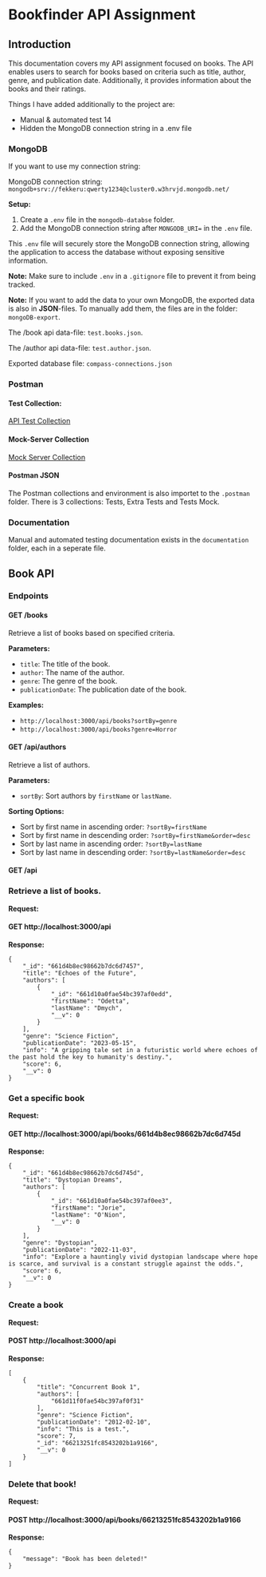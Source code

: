 # Bookfinder API Assignment

## Introduction

This documentation covers my API assignment focused on books. The API enables users to search for books based on criteria such as title, author, genre, and publication date. Additionally, it provides information about the books and their ratings.

Things I have added additionally to the project are:
- Manual & automated test 14
- Hidden the MongoDB connection string in a .env file

### MongoDB

If you want to use my connection string:

MongoDB connection string:
`mongodb+srv://fekkeru:qwerty1234@cluster0.w3hrvjd.mongodb.net/`

**Setup:**
1. Create a `.env` file in the `mongodb-databse` folder.
2. Add the MongoDB connection string after `MONGODB_URI=` in the `.env` file.

This `.env` file will securely store the MongoDB connection string, allowing the application to access the database without exposing sensitive information.

**Note:** Make sure to include `.env` in a `.gitignore` file to prevent it from being tracked.

**Note:** If you want to add the data to your own MongoDB, the exported data is also in **JSON**-files. To manually add them, the files are in the folder: `mongoDB-export`.

The /book api data-file: `test.books.json`.

The /author api data-file: `test.author.json`.

Exported database file:
`compass-connections.json`

### Postman

#### Test Collection:
[API Test Collection](https://www.postman.com/gold-firefly-601719/workspace/api-db-assignment/collection/33841366-2c315312-f88c-4e2e-8a97-c924b542c5b4?action=share&creator=33841366&active-environment=33841366-4dc57239-ce6d-48d5-9728-151255661fb6)

#### Mock-Server Collection
[Mock Server Collection](https://www.postman.com/gold-firefly-601719/workspace/api-db-assignment/collection/33841366-169a9988-7f29-4393-9c16-054b644e28a3?action=share&creator=33841366&active-environment=33841366-4dc57239-ce6d-48d5-9728-151255661fb6)

#### Postman JSON
The Postman collections and environment is also importet to the `.postman` folder. There is 3 collections: Tests, Extra Tests and Tests Mock.

### Documentation

Manual and automated testing documentation exists in the `documentation` folder, each in a seperate file.

## Book API

### Endpoints

#### GET /books

Retrieve a list of books based on specified criteria.

**Parameters:**
- `title`: The title of the book.
- `author`: The name of the author.
- `genre`: The genre of the book.
- `publicationDate`: The publication date of the book.

**Examples:**
- `http://localhost:3000/api/books?sortBy=genre`
- `http://localhost:3000/api/books?genre=Horror`

#### GET /api/authors

Retrieve a list of authors.

**Parameters:**
- `sortBy`: Sort authors by `firstName` or `lastName`.

**Sorting Options:**
- Sort by first name in ascending order: `?sortBy=firstName`
- Sort by first name in descending order: `?sortBy=firstName&order=desc`
- Sort by last name in ascending order: `?sortBy=lastName`
- Sort by last name in descending order: `?sortBy=lastName&order=desc`

#### GET /api

### Retrieve a list of books.

**Request:**

#### GET http://localhost:3000/api

**Response:**
```
{
    "_id": "661d4b8ec98662b7dc6d7457",
    "title": "Echoes of the Future",
    "authors": [
        {
            "_id": "661d10a0fae54bc397af0edd",
            "firstName": "Odetta",
            "lastName": "Dmych",
            "__v": 0
        }
    ],
    "genre": "Science Fiction",
    "publicationDate": "2023-05-15",
    "info": "A gripping tale set in a futuristic world where echoes of the past hold the key to humanity's destiny.",
    "score": 6,
    "__v": 0
}
```
### Get a specific book

**Request:**

#### GET http://localhost:3000/api/books/661d4b8ec98662b7dc6d745d

**Response:**
```
{
    "_id": "661d4b8ec98662b7dc6d745d",
    "title": "Dystopian Dreams",
    "authors": [
        {
            "_id": "661d10a0fae54bc397af0ee3",
            "firstName": "Jorie",
            "lastName": "O'Nion",
            "__v": 0
        }
    ],
    "genre": "Dystopian",
    "publicationDate": "2022-11-03",
    "info": "Explore a hauntingly vivid dystopian landscape where hope is scarce, and survival is a constant struggle against the odds.",
    "score": 6,
    "__v": 0
}
```
### Create a book

**Request:**

#### POST http://localhost:3000/api

**Response:**
```
[
    {
        "title": "Concurrent Book 1",
        "authors": [
            "661d11f0fae54bc397af0f31"
        ],
        "genre": "Science Fiction",
        "publicationDate": "2012-02-10",
        "info": "This is a test.",
        "score": 7,
        "_id": "66213251fc8543202b1a9166",
        "__v": 0
    }
]
```
### Delete that book!

**Request:**

#### POST http://localhost:3000/api/books/66213251fc8543202b1a9166

**Response:**
```
{
    "message": "Book has been deleted!"
}
```
